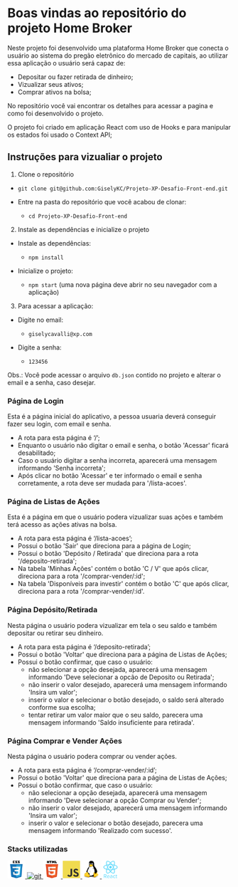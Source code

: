 # Boas vindas ao repositório do projeto Home Broker

Neste projeto foi desenvolvido uma plataforma Home Broker que conecta o usuário ao sistema do pregão eletrônico do mercado de capitais, ao utilizar essa aplicação o usuário será capaz de:

  - Depositar ou fazer retirada de dinheiro;
  - Vizualizar seus ativos;
  - Comprar ativos na bolsa;

No repositório você vai encontrar os detalhes para acessar a pagina e como foi desenvolvido o projeto.

O projeto foi criado em aplicação React com uso de Hooks e para manipular os estados foi usado o Context API;

## Instruções para vizualiar o projeto

1. Clone o repositório

  - `git clone git@github.com:GiselyKC/Projeto-XP-Desafio-Front-end.git`

- Entre na pasta do repositório que você acabou de clonar:

  - `cd Projeto-XP-Desafio-Front-end`


2. Instale as dependências e inicialize o projeto

- Instale as dependências:

  - `npm install`

- Inicialize o projeto:

  - `npm start` (uma nova página deve abrir no seu navegador com a aplicação)


3. Para acessar a aplicação:

  - Digite no email:

    - `giselycavalli@xp.com`

  - Digite a senha:

    - `123456`


Obs.: Você pode acessar o arquivo `db.json` contido no projeto e alterar o email e a senha, caso desejar.


### Página de Login

Esta é a página inicial do aplicativo, a pessoa usuaria deverá conseguir fazer seu login, com email e senha.

  - A rota para esta página é ‘/’;
  - Enquanto o usuário não digitar o email e senha, o botão 'Acessar' ficará desabilitado;
  - Caso o usuário digitar a senha incorreta, aparecerá uma mensagem informando 'Senha incorreta';
  - Após clicar no botão 'Acessar' e ter informado o email e senha corretamente, a rota deve ser mudada para '/lista-acoes'.

### Página de Listas de Ações

Esta é a página em que o usuário podera vizualizar suas ações e também terá acesso as ações ativas na bolsa.

  - A rota para esta página é ‘/lista-acoes’;
  - Possui o botão 'Sair' que direciona para a página de Login;
  - Possui o botão 'Depósito / Retirada' que direciona para a rota '/deposito-retirada';
  - Na tabela 'Minhas Ações' contém o botão 'C / V' que após clicar, direciona para a rota '/comprar-vender/:id';
  - Na tabela 'Disponíveis para investir' contém o botão 'C' que após clicar, direciona para a rota '/comprar-vender/:id'.

### Página Depósito/Retirada

Nesta página o usuário podera vizualizar em tela o seu saldo e também depositar ou retirar seu dinheiro.

  - A rota para esta página é ‘/deposito-retirada’;
  - Possui o botão 'Voltar' que direciona para a página de Listas de Ações;
  - Possui o botão confirmar, que caso o usuário:
    - não selecionar a opção desejada, aparecerá uma mensagem informando 'Deve selecionar a opcão de Deposito ou Retirada';
    - não inserir o valor desejado, aparecerá uma mensagem informando 'Insira um valor';
    - inserir o valor e selecionar o botão desejado, o saldo será alterado conforme sua escolha;
    - tentar retirar um valor maior que o seu saldo, parecera uma mensagem informando 'Saldo insuficiente para retirada'.

### Página Comprar e Vender Ações

Nesta página o usuário podera comprar ou vender ações.

  - A rota para esta página é ‘/comprar-vender/:id’;
  - Possui o botão 'Voltar' que direciona para a página de Listas de Ações;
  - Possui o botão confirmar, que caso o usuário:
    - não selecionar a opção desejada, aparecerá uma mensagem informando 'Deve selecionar a opção Comprar ou Vender';
    - não inserir o valor desejado, aparecerá uma mensagem informando 'Insira um valor';
    - inserir o valor e selecionar o botão desejado, parecera uma mensagem informando 'Realizado com sucesso'.
 
 ### Stacks utilizadas
    
<div align="left"> 
   <a href="https://www.w3schools.com/css/" target="_blank" rel="noreferrer">
     <img src="https://raw.githubusercontent.com/devicons/devicon/master/icons/css3/css3-original-wordmark.svg" alt="css3" width="40" height="40"/>
  </a>

  <a href="https://git-scm.com/" target="_blank" rel="noreferrer">
    <img src="https://www.vectorlogo.zone/logos/git-scm/git-scm-icon.svg" alt="git" width="40" height="40"/>
  </a> 

  <a href="https://www.w3.org/html/" target="_blank" rel="noreferrer"> 
   <img src="https://raw.githubusercontent.com/devicons/devicon/master/icons/html5/html5-original-wordmark.svg" alt="html5" width="40" height="40"/>
  </a>

  <a href="https://developer.mozilla.org/en-US/docs/Web/JavaScript" target="_blank" rel="noreferrer"> 
   <img src="https://raw.githubusercontent.com/devicons/devicon/master/icons/javascript/javascript-original.svg" alt="javascript" width="40" height="40"/>
  </a> 


  <a href="https://www.linux.org/" target="_blank" rel="noreferrer">
    <img src="https://raw.githubusercontent.com/devicons/devicon/master/icons/linux/linux-original.svg" alt="linux" width="40" height="40"/>
  </a>

   <a href="https://reactjs.org/" target="_blank" rel="noreferrer">
    <img src="https://raw.githubusercontent.com/devicons/devicon/master/icons/react/react-original-wordmark.svg" alt="react" width="40" height="40"/>
   </a> 
</div>
       
